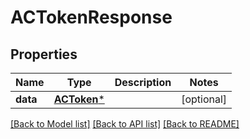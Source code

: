 # ACTokenResponse

## Properties
Name | Type | Description | Notes
------------ | ------------- | ------------- | -------------
**data** | [**ACToken***](ACToken.md) |  | [optional] 

[[Back to Model list]](../README.md#documentation-for-models) [[Back to API list]](../README.md#documentation-for-api-endpoints) [[Back to README]](../README.md)


